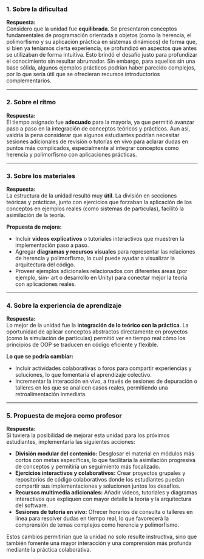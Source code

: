### 1. Sobre la dificultad

**Respuesta:**  
Considero que la unidad fue **equilibrada**. Se presentaron conceptos fundamentales de programación orientada a objetos (como la herencia, el polimorfismo y su aplicación práctica en sistemas dinámicos) de forma que, si bien ya teníamos cierta experiencia, se profundizó en aspectos que antes se utilizaban de forma intuitiva. Esto brindó el desafío justo para profundizar el conocimiento sin resultar abrumador. Sin embargo, para aquellos sin una base sólida, algunos ejemplos prácticos podrían haber parecido complejos, por lo que sería útil que se ofrecieran recursos introductorios complementarios.

---

### 2. Sobre el ritmo

**Respuesta:**  
El tiempo asignado fue **adecuado** para la mayoría, ya que permitió avanzar paso a paso en la integración de conceptos teóricos y prácticos. Aun así, valdría la pena considerar que algunos estudiantes podrían necesitar sesiones adicionales de revisión o tutorías en vivo para aclarar dudas en puntos más complicados, especialmente al integrar conceptos como herencia y polimorfismo con aplicaciones prácticas.

---

### 3. Sobre los materiales

**Respuesta:**  
La estructura de la unidad resultó muy **útil**. La división en secciones teóricas y prácticas, junto con ejercicios que forzaban la aplicación de los conceptos en ejemplos reales (como sistemas de partículas), facilitó la asimilación de la teoría. 

**Propuesta de mejora:**  
- Incluir **videos explicativos** o tutoriales interactivos que muestren la implementación paso a paso.  
- Agregar **diagramas y recursos visuales** para representar las relaciones de herencia y polimorfismo, lo cual puede ayudar a visualizar la arquitectura del código.  
- Proveer ejemplos adicionales relacionados con diferentes áreas (por ejemplo, sim- art o desarrollo en Unity) para conectar mejor la teoría con aplicaciones reales.

---

### 4. Sobre la experiencia de aprendizaje

**Respuesta:**  
Lo mejor de la unidad fue la **integración de lo teórico con la práctica**. La oportunidad de aplicar conceptos abstractos directamente en proyectos (como la simulación de partículas) permitió ver en tiempo real cómo los principios de OOP se traducen en código eficiente y flexible.  

**Lo que se podría cambiar:**  
- Incluir actividades colaborativas o foros para compartir experiencias y soluciones, lo que fomentaría el aprendizaje colectivo.  
- Incrementar la interacción en vivo, a través de sesiones de depuración o talleres en los que se analicen casos reales, permitiendo una retroalimentación inmediata.

---

### 5. Propuesta de mejora como profesor

**Respuesta:**  
Si tuviera la posibilidad de mejorar esta unidad para los próximos estudiantes, implementaría las siguientes acciones:

- **División modular del contenido:** Desglosar el material en módulos más cortos con metas específicas, lo que facilitaría la asimilación progresiva de conceptos y permitiría un seguimiento más focalizado.  
- **Ejercicios interactivos y colaborativos:** Crear proyectos grupales y repositorios de código colaborativos donde los estudiantes puedan compartir sus implementaciones y solucionen juntos los desafíos.  
- **Recursos multimedia adicionales:** Añadir videos, tutoriales y diagramas interactivos que expliquen con mayor detalle la teoría y la arquitectura del software.  
- **Sesiones de tutoría en vivo:** Ofrecer horarios de consulta o talleres en línea para resolver dudas en tiempo real, lo que favorecerá la comprensión de temas complejos como herencia y polimorfismo.

Estos cambios permitirían que la unidad no solo resulte instructiva, sino que también fomente una mayor interacción y una comprensión más profunda mediante la práctica colaborativa.
